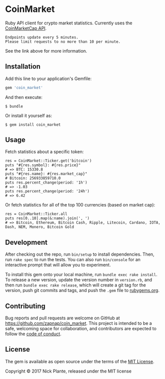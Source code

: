 # CoinMarket

Ruby API client for crypto market statistics. Currently uses the [CoinMarketCap API](https://coinmarketcap.com/api/).

    Endpoints update every 5 minutes.
    Please limit requests to no more than 10 per minute.

See the link above for more information.

## Installation

Add this line to your application's Gemfile:

```ruby
gem 'coin_market'
```

And then execute:

    $ bundle

Or install it yourself as:

    $ gem install coin_market

## Usage

Fetch statistics about a specific token:

    res = CoinMarket::Ticker.get('bitcoin')
    puts "#{res.symbol}: #{res.price}"
    # => BTC: 15330.8
    puts "#{res.name}: #{res.market_cap}"
    # Bitcoin: 256933859710.0
    puts res.percent_change(period: '1h')
    # => -1.03
    puts res.percent_change(period: '24h')
    # => 6.42

Or fetch statistics for all of the top 100 currencies (based on market cap):

    res = CoinMarket::Ticker.all
    puts res[0..10].map(&:name).join(', ')
    # => Bitcoin, Ethereum, Bitcoin Cash, Ripple, Litecoin, Cardano, IOTA, Dash, NEM, Monero, Bitcoin Gold

## Development

After checking out the repo, run `bin/setup` to install dependencies. Then, run `rake spec` to run the tests. You can also run `bin/console` for an interactive prompt that will allow you to experiment.

To install this gem onto your local machine, run `bundle exec rake install`. To release a new version, update the version number in `version.rb`, and then run `bundle exec rake release`, which will create a git tag for the version, push git commits and tags, and push the `.gem` file to [rubygems.org](https://rubygems.org).

## Contributing

Bug reports and pull requests are welcome on GitHub at https://github.com/zapnap/coin_market. This project is intended to be a safe, welcoming space for collaboration, and contributors are expected to follow the [code of conduct](https://github.com/zapnap/coin_market/blob/master/CODE_OF_CONDUCT.md).

## License

The gem is available as open source under the terms of the [MIT License](https://opensource.org/licenses/MIT).

Copyright &copy; 2017 Nick Plante, released under the MIT license
